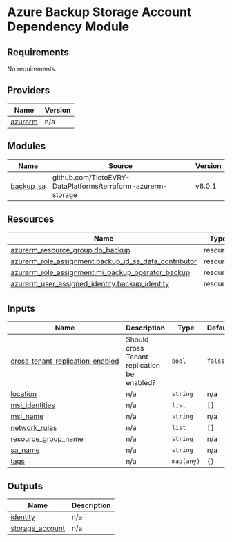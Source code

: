 # Azure Backup Storage Account Dependency Module

<!-- BEGIN_TF_DOCS -->
## Requirements

No requirements.

## Providers

| Name | Version |
|------|---------|
| <a name="provider_azurerm"></a> [azurerm](#provider\_azurerm) | n/a |

## Modules

| Name | Source | Version |
|------|--------|---------|
| <a name="module_backup_sa"></a> [backup\_sa](#module\_backup\_sa) | github.com/TietoEVRY-DataPlatforms/terraform-azurerm-storage | v6.0.1 |

## Resources

| Name | Type |
|------|------|
| [azurerm_resource_group.db_backup](https://registry.terraform.io/providers/hashicorp/azurerm/latest/docs/resources/resource_group) | resource |
| [azurerm_role_assignment.backup_id_sa_data_contributor](https://registry.terraform.io/providers/hashicorp/azurerm/latest/docs/resources/role_assignment) | resource |
| [azurerm_role_assignment.mi_backup_operator_backup](https://registry.terraform.io/providers/hashicorp/azurerm/latest/docs/resources/role_assignment) | resource |
| [azurerm_user_assigned_identity.backup_identity](https://registry.terraform.io/providers/hashicorp/azurerm/latest/docs/resources/user_assigned_identity) | resource |

## Inputs

| Name | Description | Type | Default | Required |
|------|-------------|------|---------|:--------:|
| <a name="input_cross_tenant_replication_enabled"></a> [cross\_tenant\_replication\_enabled](#input\_cross\_tenant\_replication\_enabled) | Should cross Tenant replication be enabled? | `bool` | `false` | no |
| <a name="input_location"></a> [location](#input\_location) | n/a | `string` | n/a | yes |
| <a name="input_msi_identities"></a> [msi\_identities](#input\_msi\_identities) | n/a | `list` | `[]` | no |
| <a name="input_msi_name"></a> [msi\_name](#input\_msi\_name) | n/a | `string` | n/a | yes |
| <a name="input_network_rules"></a> [network\_rules](#input\_network\_rules) | n/a | `list` | `[]` | no |
| <a name="input_resource_group_name"></a> [resource\_group\_name](#input\_resource\_group\_name) | n/a | `string` | n/a | yes |
| <a name="input_sa_name"></a> [sa\_name](#input\_sa\_name) | n/a | `string` | n/a | yes |
| <a name="input_tags"></a> [tags](#input\_tags) | n/a | `map(any)` | `{}` | no |

## Outputs

| Name | Description |
|------|-------------|
| <a name="output_identity"></a> [identity](#output\_identity) | n/a |
| <a name="output_storage_account"></a> [storage\_account](#output\_storage\_account) | n/a |
<!-- END_TF_DOCS -->